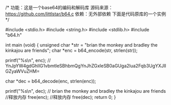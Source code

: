 /*
功能：这是一个base64的编码和解码库
源码来源：https://github.com/littlstar/b64.c
依赖：无外部依赖
下面是代码原库的一个实例
*/

#include <stdio.h>
#include <string.h>
#include <stdlib.h>
#include "b64.h"

int main (void) {
  unsigned char *str = "brian the monkey and bradley the kinkajou are friends";
  char *enc = b64_encode(str, strlen(str));

  printf("%s\n", enc); // YnJpYW4gdGhlIG1vbmtleSBhbmQgYnJhZGxleSB0aGUga2lua2Fqb3UgYXJlIGZyaWVuZHM=

  char *dec = b64_decode(enc, strlen(enc));

  printf("%s\n", dec); // brian the monkey and bradley the kinkajou are friends
  //释放内存
  free(enc);
  //释放内存
  free(dec);
  return 0;
}